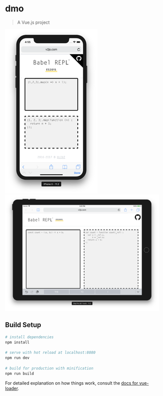 # dmo

> A Vue.js project

<p aligh="center">
  <img src=".media/iphoneX.png" width="300" height="" style=""/>
  <img src=".media/iPad.png" width="500" height="" style=""/>
</p>

## Build Setup

``` bash
# install dependencies
npm install

# serve with hot reload at localhost:8080
npm run dev

# build for production with minification
npm run build
```

For detailed explanation on how things work, consult the [docs for vue-loader](http://vuejs.github.io/vue-loader).
